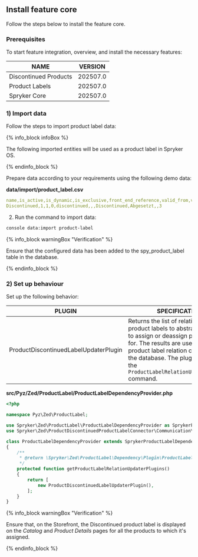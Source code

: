 

## Install feature core

Follow the steps below to install the feature core.


### Prerequisites

To start feature integration, overview, and install the necessary features:

| NAME | VERSION |
| --- | --- |
| Discontinued Products | 202507.0 |
| Product Labels | 202507.0 |
| Spryker Core | 202507.0 |

### 1) Import data

Follow the steps to import product label data:

{% info_block infoBox %}

The following imported entities will be used as a product label in Spryker OS.

{% endinfo_block %}

Prepare data according to your requirements using the following demo data:

**data/import/product_label.csv**

```yaml
name,is_active,is_dynamic,is_exclusive,front_end_reference,valid_from,valid_to,name.en_US,product_abstract_skus,priority
Discontinued,1,1,0,discontinued,,,Discontinued,Abgesetzt,,3
```

2. Run the command to import data:

```bash
console data:import product-label
```

{% info_block warningBox "Verification" %}

Ensure that the configured data has been added to the spy_product_label  table in the database.

{% endinfo_block %}

### 2) Set up behaviour

Set up the following behavior:

| PLUGIN | SPECIFICATION | PREREQUISITES | NAMESPACE |
| --- | --- | --- | --- |
| ProductDiscontinuedLabelUpdaterPlugin | Returns the list of relations of product labels to abstract products to assign or deassign product labels for. The results are used to persist product label relation changes into the database. The plugin is called by the `ProductLabelRelationUpdaterConsole` command. | None | Spryker\Zed\ProductDiscontinuedProductLabelConnector\Communication\Plugin |

**src/Pyz/Zed/ProductLabel/ProductLabelDependencyProvider.php**

```php
<?php

namespace Pyz\Zed\ProductLabel;

use Spryker\Zed\ProductLabel\ProductLabelDependencyProvider as SprykerProductLabelDependencyProvider;
use Spryker\Zed\ProductDiscontinuedProductLabelConnector\Communication\Plugin\ProductDiscontinuedLabelUpdaterPlugin;

class ProductLabelDependencyProvider extends SprykerProductLabelDependencyProvider
{
    /**
     * @return \Spryker\Zed\ProductLabel\Dependency\Plugin\ProductLabelRelationUpdaterPluginInterface[]
     */
    protected function getProductLabelRelationUpdaterPlugins()
    {
        return [
            new ProductDiscontinuedLabelUpdaterPlugin(),
        ];
    }
}
```

{% info_block warningBox "Verification" %}

Ensure that, on the Storefront, the Discontinued product label is displayed on the *Catalog* and *Product Details* pages for all the products to which it's assigned.

{% endinfo_block %}
